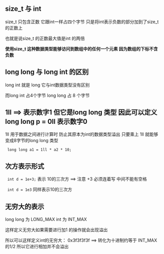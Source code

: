 

## size_t 与 int

size_t 只包含正数     它跟int一样占四个字节       只是将int表示负数的部分加到了size_t的正数上

也就是说size_t 的正数最大值是int 的两倍

**使用size_t 这种数据类型能够访问到数组中的任何一个元素   因为数组的下标不含负数**



## long long 与 long int 的区别

long int 就是 long  它与int数据类型没有区别    

而long int 占4个字节     long long 占 8 个字节



## 1ll ==> 表示数字1  但它是long long 类型   因此可以定义long long p = 0ll 表示数字0

1ll 用于数据之间进行计算时   防止其原本为int的数据类型溢出   只要乘上 1ll 就能够变成8字节的long long 类型

` long long a1 = 1ll * a2 * 10;`



## 次方表示形式

` int d = 1e+3;`   表示 10的三次方 ==>  注意 +3 必须连着写  中间不能有空格

` int d = 1e3`   同样表示10的三次方



## 无穷大的表示

long long 为 LONG_MAX    int 为 INT_MAX    

这样定义无穷大如果需要进行加1 的操作就会出现溢出

所以可以这样定义int的无穷大：  0x3f3f3f3f ==>  转化为十进制约等于 INT_MAX的1/2     所以它进行相加并不会溢出
